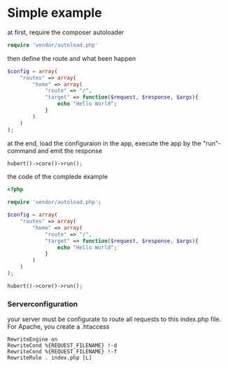 # Simple example

at first, require the composer autoloader
```php
require 'vendor/autoload.php'
```

then define the route and what been happen
```php
$config = array(
    "routes" => array(
        "home" => array(
            "route" => "/", 
            "target" => function($request, $response, $args){
                echo "Hello World";
            }
        )
    )
);
```

at the end, load the configuraion in the app, execute the app by the "run"-command and emit the response
```php
hubert()->core()->run();
```

the code of the complede example

```php
<?php

require 'vendor/autoload.php';

$config = array(
    "routes" => array(
        "home" => array(
            "route" => "/", 
            "target" => function($request, $response, $args){
                echo "Hello World";
            }
        )
    )
);

hubert()->core()->run();
```
### Serverconfiguration

your server must be configurate to route all requests to this index.php file.
For Apache, you create a .htaccess
```rouge
RewriteEngine on
RewriteCond %{REQUEST_FILENAME} !-d
RewriteCond %{REQUEST_FILENAME} !-f
RewriteRule . index.php [L]
```